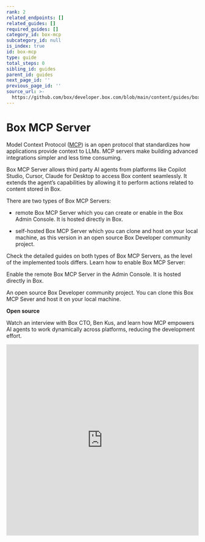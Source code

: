 ```yaml
---
rank: 2
related_endpoints: []
related_guides: []
required_guides: []
category_id: box-mcp
subcategory_id: null
is_index: true
id: box-mcp
type: guide
total_steps: 0
sibling_id: guides
parent_id: guides
next_page_id: ''
previous_page_id: ''
source_url: >-
  https://github.com/box/developer.box.com/blob/main/content/guides/box-mcp/index.md
---
```

# Box MCP Server

Model Context Protocol ([MCP](https://modelcontextprotocol.io/introduction)) is an open protocol that standardizes how applications provide context to LLMs. MCP servers make building advanced integrations simpler and less time consuming.

Box MCP Server allows third party AI agents from platforms like Copilot Studio, Cursor, Claude for Desktop to access Box content seamlessly. It extends the agent’s capabilities by allowing it to perform actions related to content stored in Box.

There are two types of Box MCP Servers:

- remote Box MCP Server which you can create or enable in the Box Admin Console. It is hosted directly in Box.
<!--alex ignore-->

- self-hosted Box MCP Server which you can clone and host on your local machine, as this version in an open source Box Developer community project.
<!--alex enable-->

Check the detailed guides on both types of Box MCP Servers, as the level of the implemented tools differs. Learn how to enable Box MCP Server:

<TileGrid rows="2">

<Tile type="mcp" title="Remote Box MCP Server" href="/guides/box-mcp/remote">

Enable the remote Box MCP Server in the Admin Console. It is hosted directly in Box.

</Tile>

<Tile type="mcp" title="Self-hosted Box MCP Server" href="/guides/box-mcp/self-hosted">

An open source Box Developer community project. You can clone this Box MCP Sever and host it on your local machine.
<div>

<strong style="background-color: #e8e8e8">

Open source

</strong>

</div>

</Tile>

</TileGrid>

Watch an interview with Box CTO, Ben Kus, and learn how MCP empowers AI agents to work dynamically across platforms, reducing the development effort.

<iframe width="100%" height="500" src="https://www.youtube.com/embed/u_y5_y9JGg4?si=PY2__LklwsGWwiAD" title="MCP: The API standard that makes AI actionable for enterprises | Box AI Explainer Series EP4 with Ben Kus, Box CTO" frameborder="0" allow="accelerometer; clipboard-write; encrypted-media; gyroscope; picture-in-picture; web-share" referrerpolicy="strict-origin-when-cross-origin" allowfullscreen>

</iframe>